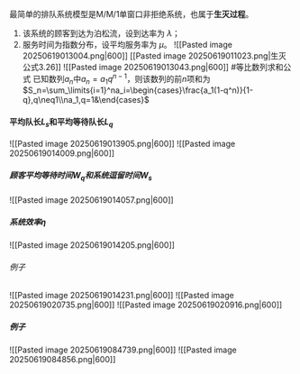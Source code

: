 最简单的排队系统模型是M/M/1单窗口非拒绝系统，也属于**生灭过程**。
1. 该系统的顾客到达为泊松流，设到达率为 $\lambda$；
2. 服务时间为指数分布，设平均服务率为 $\mu$。
![[Pasted image 20250619013004.png|600]]
[[Pasted image 20250619011023.png|生灭公式3.26]]
![[Pasted image 20250619013043.png|600]]
#等比数列求和公式
已知数列$a_n$中$a_n=a_1q^{n-1}$，则该数列的前$n$项和为$S_n=\sum_\limits{i=1}^na_i=\begin{cases}\frac{a_1(1-q^n)}{1-q},q\neq1\\na_1,q=1&\end{cases}$
#### 平均队长$L_s$和平均等待队长$L_q$ 
![[Pasted image 20250619013905.png|600]]
![[Pasted image 20250619014009.png|600]]
##### 顾客平均等待时间$W_q$和系统逗留时间$W_s$
![[Pasted image 20250619014057.png|600]]
##### 系统效率$\eta$
![[Pasted image 20250619014205.png|600]]
###### 例子
![[Pasted image 20250619014231.png|600]]
![[Pasted image 20250619020735.png|600]]
![[Pasted image 20250619020916.png|600]]


##### 例子
![[Pasted image 20250619084739.png|600]]
![[Pasted image 20250619084856.png|600]]

